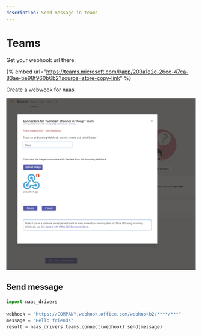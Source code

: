 ```yaml
---
description: Send message in teams
---
```


# Teams

Get your webhook url there:

{% embed url="https://teams.microsoft.com/l/app/203a1e2c-26cc-47ca-83ae-be98f960b6b2?source=store-copy-link" %}

Create a webwook for naas

![Screenshot create webhook](../.gitbook/assets/screenshot-2021-01-25-at-19.43.14.png)

## Send message

```python
import naas_drivers

webhook = "https://COMPANY.webhook.office.com/webhookb2/****/***"
message = "Hello friends"
result = naas_drivers.teams.connect(webhook).send(message)
```

